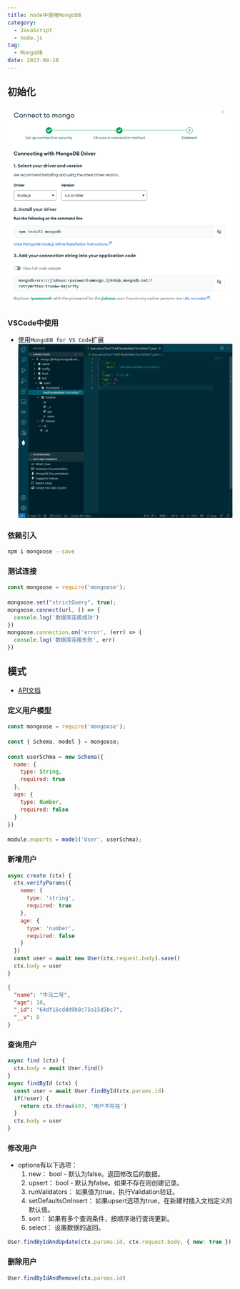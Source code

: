 ```yaml
---
title: node中使用MongoDB
category:
  - JavaScript
  - node.js
tag:
  - MongoDB
date: 2023-08-18
---
```


## 初始化
![官网教程](../../.vuepress/public/assets/images/node_002.png)
### VSCode中使用
- 使用```MongoDB for VS Code```扩展
![示例](../../.vuepress/public/assets/images/node_003.png)
### 依赖引入
```sh
npm i mongoose --save
```
### 测试连接
```js
const mongoose = require('mongoose');

mongoose.set("strictQuery", true);
mongoose.connect(url, () => {
  console.log('数据库连接成功')
})
mongoose.connection.on('error', (err) => {
  console.log('数据库连接失败', err)
})
```

## 模式
- [API文档](http://mongoosejs.net/docs/api.html#model_Model)
### 定义用户模型
```js
const mongoose = require('mongoose');

const { Schema, model } = mongoose;

const userSchma = new Schema({
  name: {
    type: String,
    required: true
  },
  age: {
    type: Number,
    required: false
  }
})

module.exports = model('User', userSchma);
```
### 新增用户
```js
async create (ctx) {
  ctx.verifyParams({
    name: {
      type: 'string',
      required: true
    },
    age: {
      type: 'number',
      required: false
    }
  })
  const user = await new User(ctx.request.body).save()
  ctx.body = user
}
```
```json
{
  "name": "牛马二号",
  "age": 10,
  "_id": "64df16cddd9b8c75a15d5bc7",
  "__v": 0
}
```
### 查询用户
```js
async find (ctx) {
  ctx.body = await User.find()
}
async findById (ctx) {
  const user = await User.findById(ctx.params.id)
  if(!user) {
    return ctx.throw(403, '用户不存在')
  }
  ctx.body = user
}
```
### 修改用户
- options有以下选项：
  1. new： bool - 默认为false。返回修改后的数据。
  2. upsert： bool - 默认为false。如果不存在则创建记录。
  3. runValidators： 如果值为true，执行Validation验证。
  4. setDefaultsOnInsert： 如果upsert选项为true，在新建时插入文档定义的默认值。
  5. sort： 如果有多个查询条件，按顺序进行查询更新。
  6. select： 设置数据的返回。
```js
User.findByIdAndUpdate(ctx.params.id, ctx.request.body, { new: true })
```
### 删除用户
```js
User.findByIdAndRemove(ctx.params.id)
```
